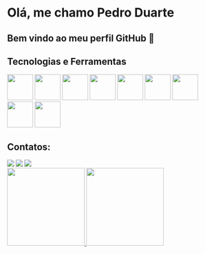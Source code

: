 # Olá, me chamo Pedro Duarte
## Bem vindo ao meu perfil GitHub 👋

##  Tecnologias e Ferramentas

<img loading="lazy" src="https://cdn.jsdelivr.net/gh/devicons/devicon@latest/icons/git/git-original-wordmark.svg" width="60" height="60" />   <img loading="lazy" src="https://cdn.jsdelivr.net/gh/devicons/devicon@latest/icons/hibernate/hibernate-original.svg" width="60" height="60" />   <img loading="lazy" src="https://cdn.jsdelivr.net/gh/devicons/devicon@latest/icons/java/java-original-wordmark.svg" width="60" height="60" />   <img loading="lazy" src="https://cdn.jsdelivr.net/gh/devicons/devicon@latest/icons/mongodb/mongodb-original.svg" width="60" height="60" />   <img loading="lazy" src="https://cdn.jsdelivr.net/gh/devicons/devicon@latest/icons/mysql/mysql-original-wordmark.svg" width="60" height="60" />   <img loading="lazy" src="https://cdn.jsdelivr.net/gh/devicons/devicon@latest/icons/numpy/numpy-original-wordmark.svg" width="60" height="60" />   <img loading="lazy" src="https://cdn.jsdelivr.net/gh/devicons/devicon@latest/icons/pandas/pandas-plain-wordmark.svg" width="60" height="60" />   <img loading="lazy" src="https://cdn.jsdelivr.net/gh/devicons/devicon@latest/icons/postgresql/postgresql-original.svg" width="60" height="60" />   <img loading="lazy" src="https://cdn.jsdelivr.net/gh/devicons/devicon@latest/icons/python/python-original.svg" width="60" height="60"/>

## Contatos: 

</div>
<a href="https://www.linkedin.com/in/pedrolimaduarte/" target="_blank"><img loading="lazy" src="https://img.shields.io/badge/-LinkedIn-%230077B5?style=for-the-badge&logo=linkedin&logoColor=white" target="_blank"></a>
<a href="https://www.instagram.com/pedroduuarte/" target="_blank"><img loading="lazy" src="https://img.shields.io/badge/-Instagram-%23E4405F?style=for-the-badge&logo=instagram&logoColor=white" target="_blank"></a> 
<a href="mailto:pdrlimaduarte@gmail.com"><img loading="lazy" src="https://img.shields.io/badge/Gmail-D14836?style=for-the-badge&logo=gmail&logoColor=white" target="_blank"></a>          


<div>
<a href="https://github.com/pedroduuarte">
<img loading="lazy" height="180em" src="https://github-readme-stats.vercel.app/api/top-langs/?username=pedroduuarte&layout=compact&langs_count=7&theme=dracula"/>
<img loading="lazy" height="180em" src="https://github-readme-stats.vercel.app/api?username=pedroduuarte&show_icons=true&theme=dracula&include_all_commits=true&count_private=true"/>
</div>
          
          
          
          
          
          
